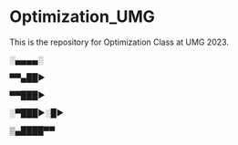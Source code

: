 # Optimization_UMG
This is the repository for Optimization Class at UMG 2023.

░▄▄▄▄░ 

▀▀▄██► 

▀▀███► 

░▀███►░█► 

▒▄████▀▀
